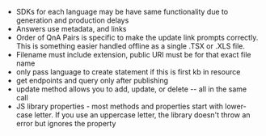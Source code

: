* SDKs for each language may be have same functionality due to generation and production delays
* Answers use metadata, and links
* Order of QnA Pairs is specific to make the update link prompts correctly. This is something easier handled offline as a single .TSX or .XLS file.
* Filename must include extension, public URI must be for that exact file name
* only pass language to create statement if this is first kb in resource
* get endpoints and query only after publishing
* update method allows you to add, update, or delete -- all in the same call
* JS library properties - most methods and properties start with lower-case letter. If you use an uppercase letter, the library doesn't throw an error but ignores the property